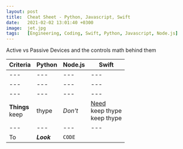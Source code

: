 ```yaml
---
layout: post
title:  Cheat Sheet - Python, Javascript, Swift
date:   2021-02-02 13:01:40 +0300
image:  jet.jpg
tags:   [Engineering, Coding, Swift, Python, Javascript, Node.js]
---
```


Active vs Passive Devices and the controls math behind them

Criteria | Python | Node.js | Swift
--- | --- | --- | ---
--- | --- | --- | ---
--- | --- | --- | ---
--- | --- | --- | ---
**Things** <br /> keep | thype  | _Don't_ | [Need](http://makeuseof.com)<br /> keep thype  <br /> keep thype  
--- | --- | --- | ---
To | *__Look__* | `CODE` |